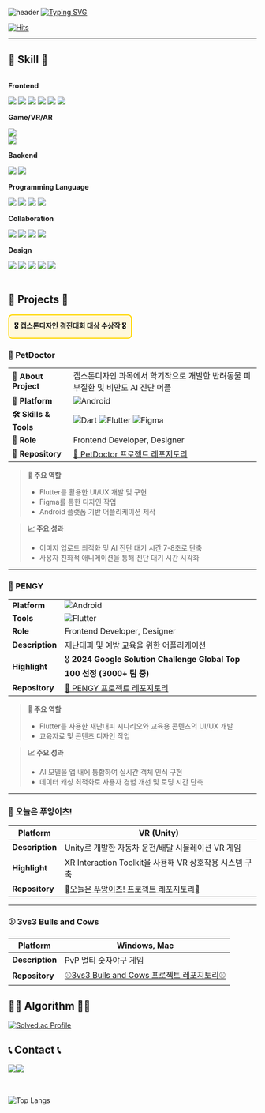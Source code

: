 ![header](https://capsule-render.vercel.app/api?type=waving&color=6994CDEE&text=&animation=twinkling&height=80)
[![Typing SVG](https://readme-typing-svg.demolab.com?font=Alkatra&weight=500&size=45&duration=3500&pause=3&color=6994CDEE&center=false&vCenter=false&multiline=true&repeat=true&width=1000&height=100&lines=Welcome+to+moongbyeol's+GitHub!👋)](https://git.io/typing-svg)

<div align="left">

[![Hits](https://hits.seeyoufarm.com/api/count/incr/badge.svg?url=https%3A%2F%2Fgithub.com%2Fbyeori-moon&count_bg=%23FFDFF8&title_bg=%23555555&icon=&icon_color=%23E7E7E7&title=방문자&edge_flat=false)](https://hits.seeyoufarm.com)


-------

## 🔨 Skill 🔨
<div style="display:flex; flex-direction:column; align-items:flex-start;">
    <!-- Frontend -->
    <p><strong>Frontend</strong></p>
    <div>
        <img src="https://img.shields.io/badge/HTML5-E34F26?style=flat-square&logo=html5&logoColor=white"> 
        <img src="https://img.shields.io/badge/CSS-1572B6?style=flat-square&logo=css3&logoColor=white"> 
        <img src="https://img.shields.io/badge/Javascript-F7DF1E?style=flat-square&logo=javascript&logoColor=black"> 
        <img src="https://img.shields.io/badge/React-61DAFB?style=flat-square&logo=react&logoColor=white">
        <img src="https://img.shields.io/badge/Flutter-02569B?style=flat-square&logo=flutter&logoColor=white">
        <img src="https://img.shields.io/badge/React Native-61DAFB?style=flat-square&logo=React&logoColor=white"/>
    </div>
    <!-- Game/VR/AR -->
    <p><strong>Game/VR/AR</strong></p>
        <img src="https://img.shields.io/badge/Unity-000000?style=flat-square&logo=unity&logoColor=white"/>
        <img src="https://img.shields.io/badge/CSharp-512BD4?style=flat-square&logo=csharp&logoColor=white"/>
    <div>
    <!-- Backend -->
    <p><strong>Backend</strong></p>
        <img src="https://img.shields.io/badge/django-092E20?style=flat-square&logo=django&logoColor=white"/>
        <img src="https://img.shields.io/badge/Spring-6DB33F?style=flat-square&logo=Spring&logoColor=white"/>
    <div>
    <!-- Programming Language -->
    <p><strong>Programming Language</strong></p>
        <img src="https://img.shields.io/badge/C-A8B9CC?style=flat-square&logo=C&logoColor=white"/>
        <img src="https://img.shields.io/badge/C++-00599C?style=flat-square&logo=C%2B%2B&logoColor=white"/>
        <img src="https://img.shields.io/badge/Python-3776AB?style=flat-square&logo=Python&logoColor=white"/>
        <img src="https://img.shields.io/badge/Java-007396?style=flat-square&logo=Java&logoColor=white"/>
    <div>
    <!-- Collaboration -->
    <p><strong>Collaboration</strong></p>
        <img src="https://img.shields.io/badge/Git-F05032?style=flat-square&logo=git&logoColor=white"/>
        <img src="https://img.shields.io/badge/GitHub-181717?style=flat-square&logo=GitHub&logoColor=white"/>
        <img src="https://img.shields.io/badge/Notion-000000?style=flat-square&logo=notion&logoColor=white"/>
        <img src="https://img.shields.io/badge/Slack-4A154B?style=flat-square&logo=slack&logoColor=white"/>
    <div>
    <!-- Design -->
    <p><strong>Design</strong></p>
        <img src="https://img.shields.io/badge/Adobe Photoshop-31A8FF?style=flat-square&logo=Adobe Photoshop&logoColor=white"/>
        <img src="https://img.shields.io/badge/Adobe Illustrator-FF9A00?style=flat-square&logo=Adobe Illustrator&logoColor=white"/>
        <img src="https://img.shields.io/badge/Adobe Premiere Pro-9999FF?style=flat-square&logo=Adobe Premiere Pro&logoColor=white"/>
        <img src="https://img.shields.io/badge/Adobe After Effect-9999FF?style=flat-square&logo=adobeaftereffects&logoColor=white"/>
        <img src="https://img.shields.io/badge/Figma-F24E1E?style=flat-square&logo=figma&logoColor=white"/>
    <div>
</div><br>
</div>


## 🌟 Projects 🌟

<div style="border: 2px solid #FFD700; background-color: #FFF8DC; padding: 10px; border-radius: 8px; display: inline-block;">
  <strong>🎖️ 캡스톤디자인 경진대회 대상 수상작 🎖️</strong>
</div>

### 🐾 PetDoctor



<table>
  <tbody>
    <tr>
      <td><b>📝 About Project</b></td>
      <td>캡스톤디자인 과목에서 학기작으로 개발한 반려동물 피부질환 및 비만도 AI 진단 어플</td>
    </tr>
    <tr>
      <td><b>📱 Platform</b></td>
      <td><img src="https://img.shields.io/badge/Android-3DDC84?style=flat-square&logo=android&logoColor=white" alt="Android"></td>
    </tr>
    <tr>
      <td><b>🛠️ Skills & Tools</b></td>
      <td>
        <img src="https://img.shields.io/badge/Dart-0175C2?style=flat-square&logo=dart&logoColor=white" alt="Dart">
        <img src="https://img.shields.io/badge/Flutter-02569B?style=flat-square&logo=flutter&logoColor=white" alt="Flutter">
        <img src="https://img.shields.io/badge/Figma-F24E1E?style=flat-square&logo=figma&logoColor=white" alt="Figma">
      </td>
    </tr>
    <tr>
      <td><b>💼 Role</b></td>
      <td>Frontend Developer, Designer</td>
    </tr>
    <tr>
      <td><b>📂 Repository</b></td>
      <td><a href="https://github.com/byeori-moon/PetDoctor_Frontend">🐾 PetDoctor 프로젝트 레포지토리</a></td>
    </tr>
  </tbody>
</table>




> **📝 주요 역할**
> - Flutter를 활용한 UI/UX 개발 및 구현
> - Figma를 통한 디자인 작업
> - Android 플랫폼 기반 어플리케이션 제작


> **📈 주요 성과**
> - 이미지 업로드 최적화 및 AI 진단 대기 시간 7-8초로 단축
> - 사용자 친화적 애니메이션을 통해 진단 대기 시간 시각화


---

### 🐧 PENGY

|  |  |
|--------------------|---------------------------------------------|
| **Platform**       | ![Android](https://img.shields.io/badge/Android-3DDC84?style=for-the-badge&logo=android&logoColor=white) |
| **Tools**          | ![Flutter](https://img.shields.io/badge/Flutter-02569B?style=for-the-badge&logo=flutter&logoColor=white) |
| **Role**           | Frontend Developer, Designer |
| **Description**    | 재난대피 및 예방 교육을 위한 어플리케이션 |
| **Highlight**      | 🎖️ **2024 Google Solution Challenge Global Top 100 선정 (3000+ 팀 중)** |
| **Repository**     | [🐧 PENGY 프로젝트 레포지토리](https://github.com/byeori-moon/PENGY_Frontend) |

> **📝 주요 역할**
> - Flutter를 사용한 재난대피 시나리오와 교육용 콘텐츠의 UI/UX 개발
> - 교육자료 및 콘텐츠 디자인 작업

> **📈 주요 성과**
> - AI 모델을 앱 내에 통합하여 실시간 객체 인식 구현
> - 데이터 캐싱 최적화로 사용자 경험 개선 및 로딩 시간 단축

---

### 🚗 **오늘은 푸앙이츠!**
| **Platform**          | VR (Unity)  |
|----------------------|--------------------|
| **Description**      | Unity로 개발한 자동차 운전/배달 시뮬레이션 VR 게임  |
| **Highlight**        | XR Interaction Toolkit을 사용해 VR 상호작용 시스템 구축  |
| **Repository**       | [🚗오늘은 푸앙이츠! 프로젝트 레포지토리🚗](https://github.com/byeori-moon/Delivery-Game) |

---

### ⚾️ **3vs3 Bulls and Cows** 
| **Platform**          | Windows, Mac  |
|----------------------|--------------------|
| **Description**      | PvP 멀티 숫자야구 게임  |
| **Repository**       | [⚾️3vs3 Bulls and Cows 프로젝트 레포지토리⚾️](https://github.com/byeori-moon/3vs3BullsAndCows) |




 ## 👩‍💻 Algorithm 👩‍💻
[![Solved.ac Profile](http://mazassumnida.wtf/api/v2/generate_badge?boj=moongbyeol)](https://solved.ac/moongbyeol/)




## 📞 Contact 📞
<div style="display:flex; flex-direction:row;">
    <a href="mailto:molang9876@gmail.com">
        <img src="https://img.shields.io/badge/Gmail-EA4335?style=for-the-badge&logo=Gmail&logoColor=white"> 
    </a>
    <a href="https://www.instagram.com/byeol._.workhard">
        <img src="https://img.shields.io/badge/Instagram-E4405F?style=for-the-badge&logo=Instagram&logoColor=white"> 
    </a>
</div><br>
<br>

![Top Langs](https://github-readme-stats.vercel.app/api/top-langs/?username=byeori-moon)



